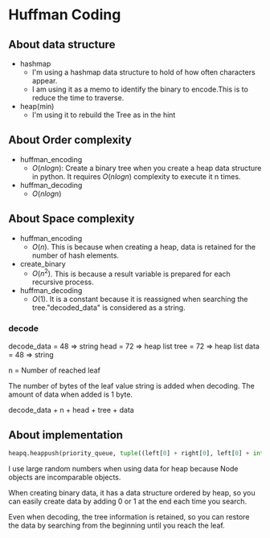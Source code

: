 # Huffman Coding

## About data structure

- hashmap
  - I'm using a hashmap data structure to hold of how often characters appear.
  - I am using it as a memo to identify the binary to encode.This is to reduce the time to traverse.
- heap(min)
  - I'm using it to rebuild the Tree as in the hint

## About Order complexity

- huffman_encoding
  - $O(n log n)$: Create a binary tree when you create a heap data structure in python. It requires $O(nlogn)$ complexity to execute it n times.
- huffman_decoding
  - $O(n log n)$

## About Space complexity

- huffman_encoding
  - $O(n)$. This is because when creating a heap, data is retained for the number of hash elements.
- create_binary
  - $O(n^2)$. This is because a result variable is prepared for each recursive process.
- huffman_decoding
  - $O(1)$. It is a constant because it is reassigned when searching the tree."decoded_data" is considered as a string.

### decode

decode_data = 48 => string
head = 72 => heap list
tree = 72 => heap list
data = 48 => string

n = Number of reached leaf

The number of bytes of the leaf value string is added when decoding.
The amount of data when added is 1 byte.

decode_data + n + head + tree + data

## About implementation

```py
heapq.heappush(priority_queue, tuple((left[0] + right[0], left[0] + int(random.random() * 1000), merge_node)))
```
I use large random numbers when using data for heap because Node objects are incomparable objects.

When creating binary data, it has a data structure ordered by heap, so you can easily create data by adding 0 or 1 at the end each time you search.

Even when decoding, the tree information is retained, so you can restore the data by searching from the beginning until you reach the leaf.